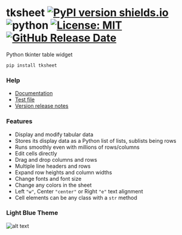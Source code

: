 # tksheet [![PyPI version shields.io](https://img.shields.io/pypi/v/tksheet.svg)](https://pypi.python.org/pypi/tksheet/) ![python](https://img.shields.io/badge/python-3.6+-blue) [![License: MIT](https://img.shields.io/badge/License-MIT%20-blue.svg)](https://github.com/ragardner/tksheet/blob/master/LICENSE.txt) [![GitHub Release Date](https://img.shields.io/github/release-date-pre/ragardner/tksheet.svg)](https://github.com/ragardner/tksheet/releases)


Python tkinter table widget

```
pip install tksheet
```

### Help
 - [Documentation](https://github.com/ragardner/tksheet/blob/master/DOCUMENTATION.md)
 - [Test file](https://github.com/ragardner/tksheet/blob/master/tests/test_tksheet.py)
 - [Version release notes](https://github.com/ragardner/tksheet/blob/master/RELEASE_NOTES.md)

### Features
 - Display and modify tabular data
 - Stores its display data as a Python list of lists, sublists being rows
 - Runs smoothly even with millions of rows/columns
 - Edit cells directly
 - Drag and drop columns and rows
 - Multiple line headers and rows
 - Expand row heights and column widths
 - Change fonts and font size
 - Change any colors in the sheet
 - Left `"w"`, Center `"center"` or Right `"e"` text alignment
 - Cell elements can be any class with a `str` method

### Light Blue Theme

![alt text](https://i.imgur.com/PWJSPxf.jpg)